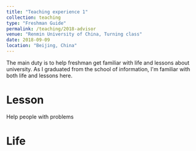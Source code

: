 ```yaml
---
title: "Teaching experience 1"
collection: teaching
type: "Freshman Guide"
permalink: /teaching/2018-advisor
venue: "Renmin University of China, Turning class"
date: 2018-09-09
location: "Beijing, China"
---
```


The main duty is to help freshman get familiar with life and lessons about university. As I graduated from the school of information, I'm familiar with both life and lessons here.

Lesson
======
Help people with problems 


Life
======
